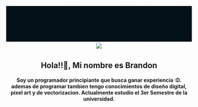 <div id="header" align="center">
  <img src="https://github.com/AnderMendoza/AnderMendoza/raw/main/assets/banner-header.gif">
  <img src="https://media.giphy.com/media/26tn33aiTi1jkl6H6/giphy.gif" width="300">
  <h2 align="center">Hola!!👋, Mi nombre es Brandon</h2>
  <h4>Soy un programador principiante que busca ganar experiencia :D. ademas de programar tambien tengo conocimientos de diseño digital, pixel art y de vectorizacion. Actualmente estudio el 3er Semestre de la universidad.</h4>
</div>

<!--
**TheGeru/TheGeru** is a ✨ _special_ ✨ repository because its `README.md` (this file) appears on your GitHub profile.

Here are some ideas to get you started:

- 🔭 I’m currently working on ..
- 🌱 I’m currently learning ...
- 👯 I’m looking to collaborate on ...
- 🤔 I’m looking for help with ...
- 💬 Ask me about ...
- 📫 How to reach me: ...
- 😄 Pronouns: ...
- ⚡ Fun fact: ...
-->
